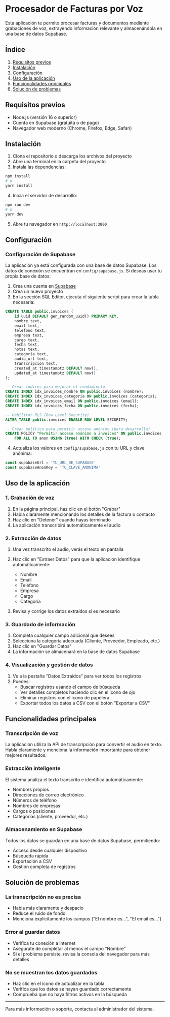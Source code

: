# Procesador de Facturas por Voz

Esta aplicación te permite procesar facturas y documentos mediante grabaciones de voz, extrayendo información relevante y almacenándola en una base de datos Supabase.

## Índice
1. [Requisitos previos](#requisitos-previos)
2. [Instalación](#instalación)
3. [Configuración](#configuración)
4. [Uso de la aplicación](#uso-de-la-aplicación)
5. [Funcionalidades principales](#funcionalidades-principales)
6. [Solución de problemas](#solución-de-problemas)

## Requisitos previos

- Node.js (versión 16 o superior)
- Cuenta en Supabase (gratuita o de pago)
- Navegador web moderno (Chrome, Firefox, Edge, Safari)

## Instalación

1. Clona el repositorio o descarga los archivos del proyecto
2. Abre una terminal en la carpeta del proyecto
3. Instala las dependencias:

```bash
npm install
# o
yarn install
```

4. Inicia el servidor de desarrollo:

```bash
npm run dev
# o
yarn dev
```

5. Abre tu navegador en `http://localhost:3000`

## Configuración

### Configuración de Supabase

La aplicación ya está configurada con una base de datos Supabase. Los datos de conexión se encuentran en `config/supabase.js`. Si deseas usar tu propia base de datos:

1. Crea una cuenta en [Supabase](https://supabase.com)
2. Crea un nuevo proyecto
3. En la sección SQL Editor, ejecuta el siguiente script para crear la tabla necesaria:

```sql
CREATE TABLE public.invoices (
    id uuid DEFAULT gen_random_uuid() PRIMARY KEY,
    nombre text,
    email text,
    telefono text,
    empresa text,
    cargo text,
    fecha text,
    notas text,
    categoria text,
    audio_url text,
    transcripcion text,
    created_at timestamptz DEFAULT now(),
    updated_at timestamptz DEFAULT now()
);

-- Crear índices para mejorar el rendimiento
CREATE INDEX idx_invoices_nombre ON public.invoices (nombre);
CREATE INDEX idx_invoices_categoria ON public.invoices (categoria);
CREATE INDEX idx_invoices_email ON public.invoices (email);
CREATE INDEX idx_invoices_fecha ON public.invoices (fecha);

-- Habilitar RLS (Row Level Security)
ALTER TABLE public.invoices ENABLE ROW LEVEL SECURITY;

-- Crear política para permitir acceso anónimo (para desarrollo)
CREATE POLICY "Permitir acceso anónimo a invoices" ON public.invoices
    FOR ALL TO anon USING (true) WITH CHECK (true);
```

4. Actualiza los valores en `config/supabase.js` con tu URL y clave anónima:

```javascript
const supabaseUrl = 'TU_URL_DE_SUPABASE'
const supabaseAnonKey = 'TU_CLAVE_ANONIMA'
```

## Uso de la aplicación

### 1. Grabación de voz

1. En la página principal, haz clic en el botón "Grabar"
2. Habla claramente mencionando los detalles de la factura o contacto
3. Haz clic en "Detener" cuando hayas terminado
4. La aplicación transcribirá automáticamente el audio

### 2. Extracción de datos

1. Una vez transcrito el audio, verás el texto en pantalla
2. Haz clic en "Extraer Datos" para que la aplicación identifique automáticamente:
   - Nombre
   - Email
   - Teléfono
   - Empresa
   - Cargo
   - Categoría

3. Revisa y corrige los datos extraídos si es necesario

### 3. Guardado de información

1. Completa cualquier campo adicional que desees
2. Selecciona la categoría adecuada (Cliente, Proveedor, Empleado, etc.)
3. Haz clic en "Guardar Datos"
4. La información se almacenará en la base de datos Supabase

### 4. Visualización y gestión de datos

1. Ve a la pestaña "Datos Extraídos" para ver todos los registros
2. Puedes:
   - Buscar registros usando el campo de búsqueda
   - Ver detalles completos haciendo clic en el icono de ojo
   - Eliminar registros con el icono de papelera
   - Exportar todos los datos a CSV con el botón "Exportar a CSV"

## Funcionalidades principales

### Transcripción de voz
La aplicación utiliza la API de transcripción para convertir el audio en texto. Habla claramente y menciona la información importante para obtener mejores resultados.

### Extracción inteligente
El sistema analiza el texto transcrito e identifica automáticamente:
- Nombres propios
- Direcciones de correo electrónico
- Números de teléfono
- Nombres de empresas
- Cargos o posiciones
- Categorías (cliente, proveedor, etc.)

### Almacenamiento en Supabase
Todos los datos se guardan en una base de datos Supabase, permitiendo:
- Acceso desde cualquier dispositivo
- Búsqueda rápida
- Exportación a CSV
- Gestión completa de registros

## Solución de problemas

### La transcripción no es precisa
- Habla más claramente y despacio
- Reduce el ruido de fondo
- Menciona explícitamente los campos ("El nombre es...", "El email es...")

### Error al guardar datos
- Verifica tu conexión a internet
- Asegúrate de completar al menos el campo "Nombre"
- Si el problema persiste, revisa la consola del navegador para más detalles

### No se muestran los datos guardados
- Haz clic en el icono de actualizar en la tabla
- Verifica que los datos se hayan guardado correctamente
- Comprueba que no haya filtros activos en la búsqueda

---

Para más información o soporte, contacta al administrador del sistema.
